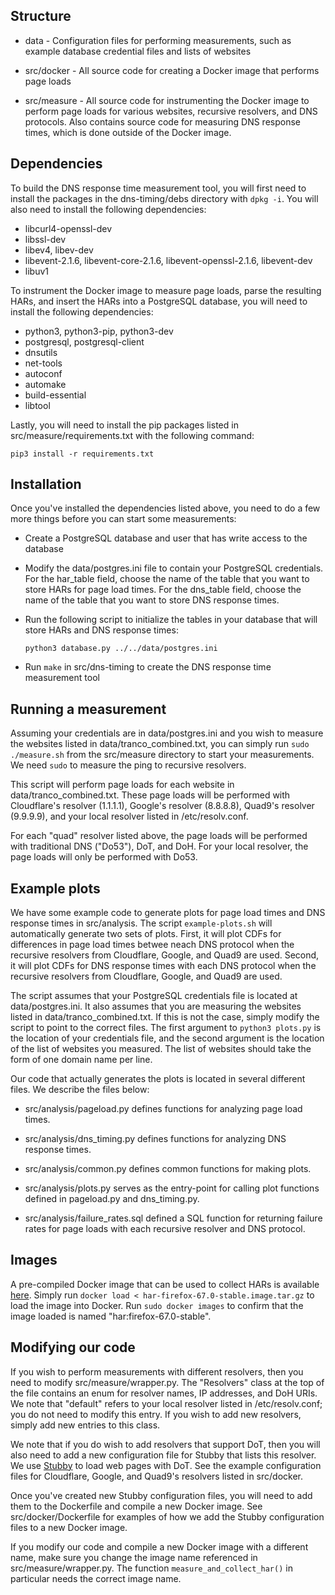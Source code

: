 ## Structure

* data - Configuration files for performing measurements, such as example database 
credential files and lists of websites 

* src/docker - All source code for creating a Docker image that performs page
  loads 

* src/measure - All source code for instrumenting the Docker image to perform
  page loads for various websites, recursive resolvers, and DNS protocols. Also
  contains source code for measuring DNS response times, which is done outside
  of the Docker image.

## Dependencies

To build the DNS response time measurement tool, you will first need to install
the packages in the dns-timing/debs directory with `dpkg -i`.
You will also need to install the following dependencies:

* libcurl4-openssl-dev
* libssl-dev
* libev4, libev-dev
* libevent-2.1.6, libevent-core-2.1.6, libevent-openssl-2.1.6, libevent-dev
* libuv1

To instrument the Docker image to measure page loads, parse the resulting HARs,
and insert the HARs into a PostgreSQL database, you will need to install the
following dependencies:

* python3, python3-pip, python3-dev
* postgresql, postgresql-client
* dnsutils
* net-tools 
* autoconf
* automake
* build-essential
* libtool


Lastly, you will need to install the pip packages listed in 
src/measure/requirements.txt with the following command:

  `pip3 install -r requirements.txt`

## Installation

Once you've installed the dependencies listed above, you need to do a few more
things before you can start some measurements:

* Create a PostgreSQL database and user that has write access to the database

* Modify the data/postgres.ini file to contain your PostgreSQL credentials. For
  the har_table field, choose the name of the table that you want to store HARs
  for page load times. For the dns_table field, choose the name of the table that
  you want to store DNS response times.

* Run the following script to initialize the tables in your database that will
  store HARs and DNS response times:

  `python3 database.py ../../data/postgres.ini`

* Run `make` in src/dns-timing to create the DNS response time measurement tool

## Running a measurement

Assuming your credentials are in data/postgres.ini and you wish to measure the
websites listed in data/tranco_combined.txt, you can simply run `sudo ./measure.sh`
from the src/measure directory to start your measurements. We need `sudo` to 
measure the ping to recursive resolvers.

This script will perform page loads for each website in
data/tranco_combined.txt. These page loads will be performed with Cloudflare's 
resolver (1.1.1.1), Google's resolver (8.8.8.8), Quad9's resolver (9.9.9.9),
and your local resolver listed in /etc/resolv.conf.

For each "quad" resolver listed above, the page loads will be performed with 
traditional DNS ("Do53"), DoT, and DoH. For your local resolver, the page loads 
will only be performed with Do53.

## Example plots

We have some example code to generate plots for page load times and DNS response
times in src/analysis. The script `example-plots.sh` will automatically generate
two sets of plots. First, it will plot CDFs for differences in page load times 
betwee neach DNS protocol when the recursive resolvers from Cloudflare, Google, and
Quad9 are used. Second, it will plot CDFs for DNS response times with each DNS
protocol when the recursive resolvers from Cloudflare, Google, and Quad9 are
used.

The script assumes that your PostgreSQL credentials file is located at
data/postgres.ini. It also assumes that you are measuring the websites listed in
data/tranco_combined.txt. If this is not the case, simply modify the script to
point to the correct files. The first argument to `python3 plots.py` is the
location of your credentials file, and the second argument is the location of
the list of websites you measured. The list of websites should take the form of
one domain name per line.

Our code that actually generates the plots is located in several different
files. We describe the files below:

* src/analysis/pageload.py defines functions for analyzing page load times.

* src/analysis/dns_timing.py defines functions for analyzing DNS response times.

* src/analysis/common.py defines common functions for making plots.

* src/analysis/plots.py serves as the entry-point for calling plot functions
  defined in pageload.py and dns_timing.py.

* src/analysis/failure_rates.sql defined a SQL function for returning failure
  rates for page loads with each recursive resolver and DNS protocol.

## Images

A pre-compiled Docker image that can be used to collect HARs is available
[here](https://www.dropbox.com/s/ibnl20duge85fy3/har-firefox-67.0-stable-image.tar.gz?dl=0).
Simply run `docker load < har-firefox-67.0-stable.image.tar.gz` to load the
image into Docker. Run `sudo docker images` to confirm that the image loaded is
named "har:firefox-67.0-stable".

## Modifying our code

If you wish to perform measurements with different resolvers, then you need to
modify src/measure/wrapper.py. The "Resolvers" class at the top of the file
contains an enum for resolver names, IP addresses, and DoH URIs. We note that
"default" refers to your local resolver listed in /etc/resolv.conf; you do not
need to modify this entry. If you wish to add new resolvers, simply add new
entries to this class.

We note that if you do wish to add resolvers that support DoT, then you will
also need to add a new configuration file for Stubby that lists this resolver.
We use [Stubby](https://github.com/getdnsapi/stubby) to load web pages with DoT. 
See the example configuration files for Cloudflare, Google, and Quad9's
resolvers listed in src/docker.

Once you've created new Stubby configuration files, you will need to add them to
the Dockerfile and compile a new Docker image. See src/docker/Dockerfile for
examples of how we add the Stubby configuration files to a new Docker image.

If you modify our code and compile a new Docker image with a different name, 
make sure you change the image name referenced in src/measure/wrapper.py. The 
function `measure_and_collect_har()` in particular needs the correct image name.

